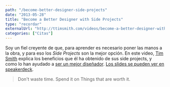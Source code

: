 ```yaml
---
path: "/become-better-designer-side-projects"
date: "2013-05-28"
title: "Become a Better Designer with Side Projects"
type: "recordar"
externalUrl: "http://ttimsmith.com/videos/become-a-better-designer-with-side-projects"
categories: ["Citas"]
---
```


Soy un fiel creyente de que, para aprender es necesario poner las manos a la obra, y para eso los _Side Projects_ son la mejor opción. En este video, [Tim Smith](http://ttimsmith.com/) explica los beneficios que él ha obtenido de sus side projects, y como lo han ayudado a [ser un mejor diseñador](http://ttimsmith.com/videos/become-a-better-designer-with-side-projects). [Los slides se pueden ver en speakerdeck](https://speakerdeck.com/ttimsmith/become-a-better-designer-with-side-projects).

> Don't waste time. Spend it on Things that are worth it.
